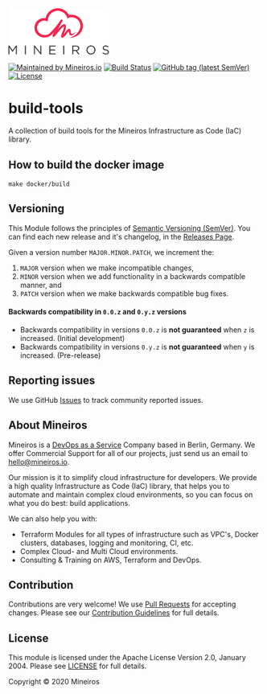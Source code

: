 <img src="https://raw.githubusercontent.com/mineiros-io/brand/master/mineiros-vertial-logo-smaller-font.svg" width="200"/>

[![Maintained by Mineiros.io](https://img.shields.io/badge/maintained%20by-mineiros.io-f32752.svg)](https://mineiros.io/?ref=build-tools)
[![Build Status](https://mineiros.semaphoreci.com/badges/build-tools/branches/master.svg?style=shields)](https://mineiros.semaphoreci.com/projects/build-tools)
[![GitHub tag (latest SemVer)](https://img.shields.io/github/v/tag/mineiros-io/build-tools.svg?label=latest&sort=semver)](https://github.com/mineiros-io/build-tools/releases)
[![License](https://img.shields.io/badge/License-Apache%202.0-brightgreen.svg)](https://opensource.org/licenses/Apache-2.0)

# build-tools

A collection of build tools for the Mineiros Infrastructure as Code (IaC) library.

## How to build the docker image

``` shell script
make docker/build
```

## Versioning

This Module follows the principles of [Semantic Versioning (SemVer)](https://semver.org/).
You can find each new release and it's changelog, in the
[Releases Page](https://github.com/mineiros-io/build-tools/releases).

Given a version number `MAJOR.MINOR.PATCH`, we increment the:
1) `MAJOR` version when we make incompatible changes,
2) `MINOR` version when we add functionality in a backwards compatible manner, and
3) `PATCH` version when we make backwards compatible bug fixes.

#### Backwards compatibility in `0.0.z` and `0.y.z` versions

- Backwards compatibility in versions `0.0.z` is **not guaranteed** when `z` is increased. (Initial development)
- Backwards compatibility in versions `0.y.z` is **not guaranteed** when `y` is increased. (Pre-release)

## Reporting issues

We use GitHub [Issues](https://github.com/mineiros-io/build-tools/issues) to track community reported issues.

## About Mineiros

Mineiros is a [DevOps as a Service](https://mineiros.io/) Company based in Berlin, Germany.
We offer Commercial Support for all of our projects, just send us an email to [hello@mineiros.io](mailto:hello@mineiros.io).

Our mission is it to simplify cloud infrastructure for developers. We provide a high quality Infrastructure as Code
(IaC) library, that helps you to automate and maintain complex cloud environments, so you can focus on what you do
best: build applications.

We can also help you with:
- Terraform Modules for all types of infrastructure such as VPC's, Docker clusters, databases, logging and monitoring,
  CI, etc.
- Complex Cloud- and Multi Cloud environments.
- Consulting & Training on AWS, Terraform and DevOps.

## Contribution

Contributions are very welcome! We use [Pull Requests](https://github.com/mineiros-io/build-tools/pulls)
for accepting changes.
Please see our [Contribution Guidelines](https://github.com/mineiros-io/build-tools/tree/master/CONTRIBUTING.md)
for full details.

## License

This module is licensed under the Apache License Version 2.0, January 2004.
Please see [LICENSE](https://github.com/mineiros-io/build-tools/blob/master/LICENSE) for full details.

Copyright &copy; 2020 Mineiros
